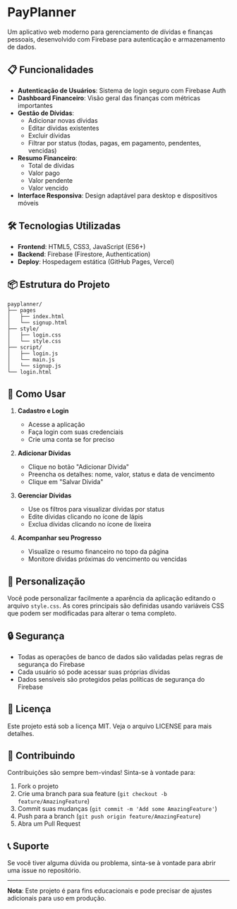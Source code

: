 # PayPlanner

Um aplicativo web moderno para gerenciamento de dívidas e finanças pessoais, desenvolvido com Firebase para autenticação e armazenamento de dados.

## 📋 Funcionalidades

- **Autenticação de Usuários**: Sistema de login seguro com Firebase Auth
- **Dashboard Financeiro**: Visão geral das finanças com métricas importantes
- **Gestão de Dívidas**: 
  - Adicionar novas dívidas
  - Editar dívidas existentes
  - Excluir dívidas
  - Filtrar por status (todas, pagas, em pagamento, pendentes, vencidas)
- **Resumo Financeiro**:
  - Total de dívidas
  - Valor pago
  - Valor pendente
  - Valor vencido
- **Interface Responsiva**: Design adaptável para desktop e dispositivos móveis

## 🛠️ Tecnologias Utilizadas

- **Frontend**: HTML5, CSS3, JavaScript (ES6+)
- **Backend**: Firebase (Firestore, Authentication)
- **Deploy**: Hospedagem estática (GitHub Pages, Vercel)

## 📦 Estrutura do Projeto

```
payplanner/
├── pages 
│   ├── index.html
│   └── signup.html
├── style/
│   ├── login.css 
│   └── style.css
├── script/
│   ├── login.js
│   └── main.js
│   └── signup.js
└── login.html
```

## 📱 Como Usar

1. **Cadastro e Login**
   - Acesse a aplicação
   - Faça login com suas credenciais
   - Crie uma conta se for preciso

2. **Adicionar Dívidas**
   - Clique no botão "Adicionar Dívida"
   - Preencha os detalhes: nome, valor, status e data de vencimento
   - Clique em "Salvar Dívida"

3. **Gerenciar Dívidas**
   - Use os filtros para visualizar dívidas por status
   - Edite dívidas clicando no ícone de lápis
   - Exclua dívidas clicando no ícone de lixeira

4. **Acompanhar seu Progresso**
   - Visualize o resumo financeiro no topo da página
   - Monitore dívidas próximas do vencimento ou vencidas

## 🎨 Personalização

Você pode personalizar facilmente a aparência da aplicação editando o arquivo `style.css`. As cores principais são definidas usando variáveis CSS que podem ser modificadas para alterar o tema completo.

## 🔒 Segurança

- Todas as operações de banco de dados são validadas pelas regras de segurança do Firebase
- Cada usuário só pode acessar suas próprias dívidas
- Dados sensíveis são protegidos pelas políticas de segurança do Firebase

## 📄 Licença

Este projeto está sob a licença MIT. Veja o arquivo LICENSE para mais detalhes.

## 🤝 Contribuindo

Contribuições são sempre bem-vindas! Sinta-se à vontade para:

1. Fork o projeto
2. Crie uma branch para sua feature (`git checkout -b feature/AmazingFeature`)
3. Commit suas mudanças (`git commit -m 'Add some AmazingFeature'`)
4. Push para a branch (`git push origin feature/AmazingFeature`)
5. Abra um Pull Request

## 📞 Suporte

Se você tiver alguma dúvida ou problema, sinta-se à vontade para abrir uma issue no repositório.

---

**Nota**: Este projeto é para fins educacionais e pode precisar de ajustes adicionais para uso em produção.